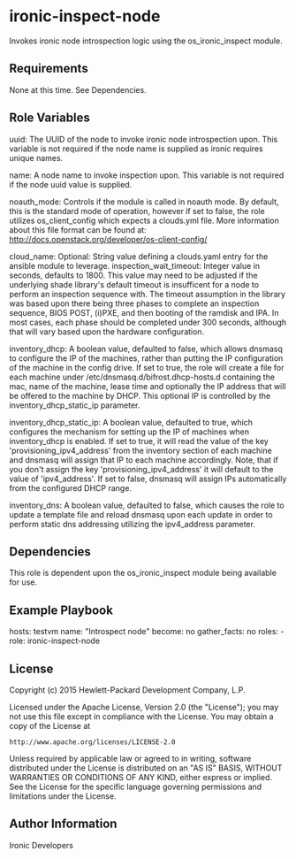 ironic-inspect-node
===================

Invokes ironic node introspection logic using the os_ironic_inspect module.

Requirements
------------

None at this time.  See Dependencies.

Role Variables
--------------

uuid: The UUID of the node to invoke ironic node introspection upon.
      This variable is not required if the node name is supplied as
      ironic requires unique names.

name: A node name to invoke inspection upon.  This variable is not
      required if the node uuid value is supplied.

noauth_mode: Controls if the module is called in noauth mode.
             By default, this is the standard mode of operation,
             however if set to false, the role utilizes os_client_config
             which expects a clouds.yml file.  More information about
             this file format can be found at:
             http://docs.openstack.org/developer/os-client-config/

cloud_name: Optional: String value defining a clouds.yaml entry for
            the ansible module to leverage.
inspection_wait_timeout: Integer value in seconds, defaults to 1800.
                         This value may need to be adjusted if the underlying
                         shade library's default timeout is insufficent for
                         a node to perform an inspection sequence with.
                         The timeout assumption in the library was
                         based upon there being three phases to complete
                         an inspection sequence, BIOS POST, (i)PXE,
                         and then booting of the ramdisk and IPA.
                         In most cases, each phase should be completed
                         under 300 seconds, although that will vary based
                         upon the hardware configuration.

inventory_dhcp: A boolean value, defaulted to false, which allows dnsmasq
                to configure the IP of the machines, rather than putting
                the IP configuration of the machine in the config drive.
                If set to true, the role will create a file for each machine
                under /etc/dnsmasq.d/bifrost.dhcp-hosts.d containing the mac,
                name of the machine, lease time and optionally the IP address
                that will be offered to the machine by DHCP.
                This optional IP is controlled by the inventory_dhcp_static_ip
                parameter.

inventory_dhcp_static_ip: A boolean value, defaulted to true, which configures
                           the mechanism for setting up the IP of machines when
                           inventory_dhcp is enabled.
                           If set to true, it will read the value of the key
                           'provisioning_ipv4_address' from the inventory section
                           of each machine and dnsmasq will assign that IP to each
                           machine accordingly. Note, that if you don't assign
                           the key 'provisioning_ipv4_address' it will default
                           to the value of 'ipv4_address'.
                           If set to false, dnsmasq will assign IPs
                           automatically from the configured DHCP range.

inventory_dns: A boolean value, defaulted to false, which causes the role
                to update a template file and reload dnsmasq upon each update
                in order to perform static dns addressing utilizing the
                ipv4_address parameter.

Dependencies
------------

This role is dependent upon the os_ironic_inspect module being
available for use.

Example Playbook
----------------

hosts: testvm
  name: "Introspect node"
  become: no
  gather_facts: no
  roles:
    - role: ironic-inspect-node

License
-------

Copyright (c) 2015 Hewlett-Packard Development Company, L.P.

Licensed under the Apache License, Version 2.0 (the "License");
you may not use this file except in compliance with the License.
You may obtain a copy of the License at

    http://www.apache.org/licenses/LICENSE-2.0

Unless required by applicable law or agreed to in writing, software
distributed under the License is distributed on an "AS IS" BASIS,
WITHOUT WARRANTIES OR CONDITIONS OF ANY KIND, either express or implied.
See the License for the specific language governing permissions and
limitations under the License.

Author Information
------------------

Ironic Developers
